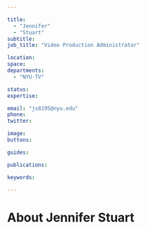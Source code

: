 ```yaml
---

title:
  - "Jennifer"
  - "Stuart"
subtitle: 
job_title: "Video Production Administrator"

location: 
space: 
departments:
  - "NYU-TV"

status: 
expertise:

email: "js8195@nyu.edu"
phone: 
twitter: 

image: 
buttons:

guides:

publications:

keywords:

---
```


# About Jennifer Stuart


